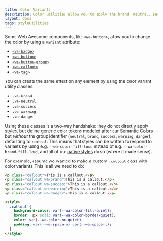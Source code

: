 ```yaml
---
title: Color Variants
description: Color utilities allow you to apply the brand, neutral, success, warning, and danger colors from your theme to any element.
layout: docs
tags: styleUtilities
---
```


Some Web Awesome components, like `<wa-button>`, allow you to change the color by using a `variant` attribute:

- [`<wa-badge>`](/docs/components/badge)
- [`<wa-button>`](/docs/components/button)
- [`<wa-button-group>`](/docs/components/button-group)
- [`<wa-callout>`](/docs/components/callout)
- [`<wa-tag>`](/docs/components/tag)

You can create the same effect on any element by using the color variant utility classes:

- `.wa-brand`
- `.wa-neutral`
- `.wa-success`
- `.wa-warning`
- `.wa-danger`

Using these classes is a two-way handshake:
they do not directly apply styles, but define generic color tokens modeled after our [Semantic Colors](/docs/tokens/color/#semantic-colors) but _without_ the group identifier (`neutral`, `brand`, `success`, `warning`, `danger`), defaulting to `neutral`.
This means that styles can be written to respond to variants by using e.g. `--wa-color-fill-loud` instead of e.g. `--wa-color-brand-fill-loud`,
and all of our [native styles](/docs/utilities/native/) do so (where it made sense).

For example, assume we wanted to make a custom `.callout` class with color variants.
This is all we need to do:

```html { .example }
<p class="callout">This is a callout.</p>
<p class="callout wa-brand">This is a callout.</p>
<p class="callout wa-success">This is a callout.</p>
<p class="callout wa-warning">This is a callout.</p>
<p class="callout wa-danger">This is a callout.</p>

<style>
  .callout {
    background-color: var(--wa-color-fill-quiet);
    border: 1px solid var(--wa-color-border-quiet);
    color: var(--wa-color-on-quiet);
    padding: var(--wa-space-m) var(--wa-space-l);
  }
</style>
```
